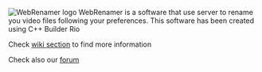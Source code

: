 ![WebRenamer logo](https://github.com/mrwinch/WebRenamer/wiki/Images/logo_1280.png)
WebRenamer is a software that use server to rename you video files following your preferences.
This software has been created using C++ Builder Rio

Check [wiki section](https://github.com/mrwinch/WebRenamer/wiki) to find more information

Check also our [forum](https://webrenamer.forumattivo.com/)

